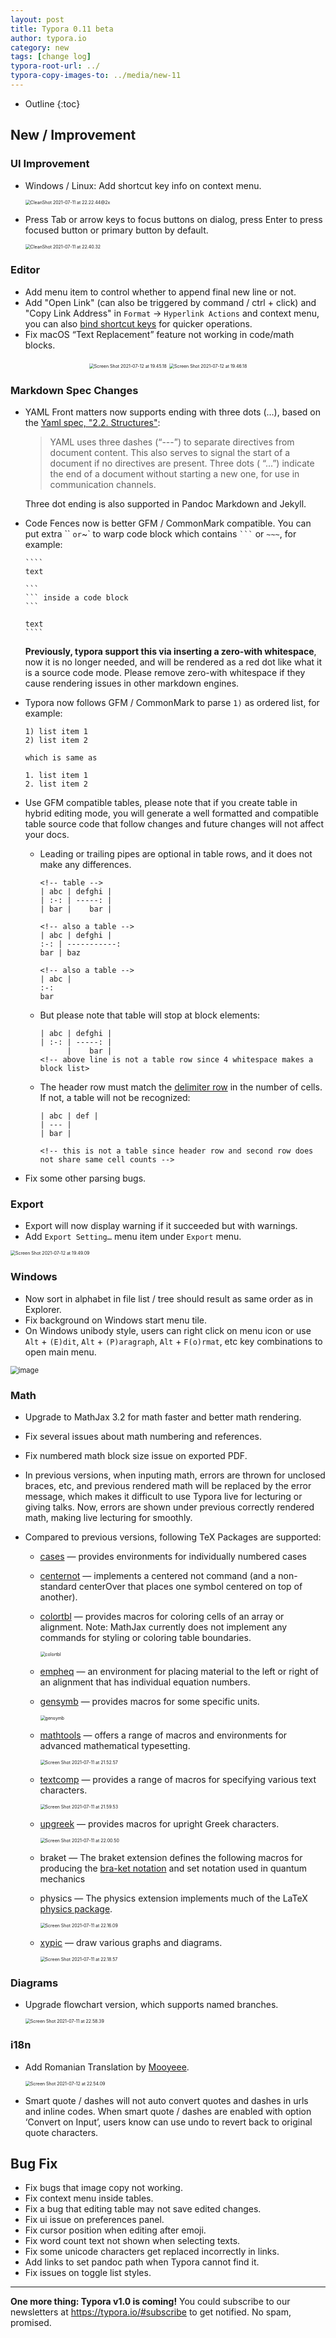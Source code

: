 ```yaml
---
layout: post
title: Typora 0.11 beta
author: typora.io
category: new
tags: [change log]
typora-root-url: ../
typora-copy-images-to: ../media/new-11
---
```


* Outline
{:toc}

## New / Improvement

### UI Improvement

- Windows / Linux: Add shortcut key info on context menu.

  <img src="/media/new-11/CleanShot 2021-07-11 at 22.22.44@2x.png" alt="CleanShot 2021-07-11 at 22.22.44@2x" style="zoom:50%;" />

- Press Tab or arrow keys to focus buttons on dialog, press Enter to press focused button or primary button by default.

  <img src="/media/new-11/CleanShot 2021-07-11 at 22.40.32.gif" alt="CleanShot 2021-07-11 at 22.40.32" style="zoom:50%;" />

### Editor

- Add menu item to control whether to append final new line or not.
- Add "Open Link" (can also be triggered by command / ctrl + click) and "Copy Link Address" in `Format` → `Hyperlink Actions` and context menu, you can also [bind shortcut keys](https://support.typora.io/Shortcut-Keys/#change-shortcut-keys) for quicker operations.
- Fix macOS “Text Replacement” feature not working in code/math blocks.

<div style="text-align:center;">
  <img src="/media/new-11/Screen Shot 2021-07-12 at 19.45.18.png" alt="Screen Shot 2021-07-12 at 19.45.18" style="zoom:50%;" /> 
  <img src="/media/new-11/Screen Shot 2021-07-12 at 19.46.18.png" alt="Screen Shot 2021-07-12 at 19.46.18" style="zoom:50%;" />
</div>



### Markdown Spec Changes

- YAML Front matters now supports ending with three dots (…), based on the [Yaml spec, "2.2. Structures"](https://yaml.org/spec/1.2/spec.html#Preview):

  > YAML uses three dashes (“---”) to separate directives from document content. This also serves to signal the start of a document if no directives are present. Three dots ( “...”) indicate the end of a document without starting a new one, for use in communication channels.

  Three dot ending is also supported in Pandoc Markdown and Jekyll.

- Code Fences now is better GFM / CommonMark compatible. You can put extra `` ` or `~` to warp code block which contains <code>```</code> or <code>~~~</code>, for example:

  `````gfm
  ````
  text
  
  ```
  ``` inside a code block
  ```
  
  text
  ````
  `````

  **Previously, typora support this via inserting a zero-with whitespace**, now it is no longer needed, and will be rendered as a red dot like what it is a source code mode. Please remove zero-with whitespace if they cause rendering issues in other markdown engines.

- Typora now follows GFM / CommonMark to parse `1)` as ordered list, for example:

  ```gfm
  1) list item 1
  2) list item 2
  
  which is same as
  
  1. list item 1
  2. list item 2
  ```

- Use GFM compatible tables, please note that if you create table in hybrid editing mode, you will generate a well formatted and compatible table source code that follow changes and future changes will not affect your docs.

  - Leading or trailing pipes are optional in table rows, and it does not make any differences.

    ```gfm
    <!-- table -->
    | abc | defghi |
    | :-: | -----: |
    | bar |    bar |
    
    <!-- also a table -->
    | abc | defghi |
    :-: | -----------:
    bar | baz
    
    <!-- also a table -->
    | abc |
    :-:
    bar
    ```

  - But please note that table will stop at block elements:

    ```gfm
    | abc | defghi |
    | :-: | -----: |
          |    bar |
    <!-- above line is not a table row since 4 whitespace makes a block list>
    ```

  - The header row must match the [delimiter row](https://github.github.com/gfm/#delimiter-row) in the number of cells. If not, a table will not be recognized:

    ```gfm
    | abc | def |
    | --- |
    | bar |
    
    <!-- this is not a table since header row and second row does not share same cell counts -->
    ```

- Fix some other parsing bugs.

### Export

- Export will now display warning if it succeeded but with warnings.
- Add `Export Setting…` menu item under `Export` menu.

<img src="/media/new-11/Screen Shot 2021-07-12 at 19.49.09.png" alt="Screen Shot 2021-07-12 at 19.49.09" style="zoom:50%;" />

### Windows

- Now sort in alphabet in file list / tree should result as same order as in Explorer.
- Fix background on Windows start menu tile.
- On Windows unibody style, users can right click on menu icon or use `Alt` + `(E)dit`, `Alt` + `(P)aragraph`, `Alt` + `F(o)rmat`, etc key combinations to open main menu.

<img src="/media/new-11/image.png" alt="image" style="zoom: 80%;" />

### Math

- Upgrade to MathJax 3.2 for math faster and better math rendering.

- Fix several issues about math numbering and references.

- Fix numbered math block size issue on exported PDF.

- In previous versions, when inputing math, errors are thrown for unclosed braces, etc, and previous rendered math will be replaced by the error message, which makes it difficult to use Typora live for lecturing or giving talks. Now, errors are shown under previous correctly rendered math, making live lecturing for smoothly.

- Compared to previous versions, following TeX Packages are supported:

  - [cases](https://www.ctan.org/pkg/cases) — provides environments for individually numbered cases

  - [centernot](https://www.ctan.org/pkg/centernot) — implements a centered not command (and a non-standard centerOver that places one symbol centered on top of another).

  - [colortbl](http://docs.mathjax.org/en/latest/input/tex/extensions/colortbl.html#tex-colortbl) — provides macros for coloring cells of an array or alignment. Note: MathJax currently does not implement any commands for styling or coloring table boundaries.

    <img src="/media/new-11/colortbl.png" alt="colortbl" style="zoom:50%;" />

  - [empheq](http://docs.mathjax.org/en/latest/input/tex/extensions/empheq.html#tex-empheq) — an environment for placing material to the left or right of an alignment that has individual equation numbers.

  - [gensymb](http://docs.mathjax.org/en/latest/input/tex/extensions/gensymb.html#tex-gensymb) — provides macros for some specific units.

    <img src="/media/new-11/gensymb.png" alt="gensymb" style="zoom:50%;" />

  - [mathtools](https://www.ctan.org/pkg/mathtools) — offers a range of macros and environments for advanced mathematical typesetting.

    <img src="/media/new-11/Screen Shot 2021-07-11 at 21.52.57.png" alt="Screen Shot 2021-07-11 at 21.52.57" style="zoom:50%;" />

  - [textcomp](http://docs.mathjax.org/en/latest/input/tex/extensions/textcomp.html#tex-textcomp) — provides a range of macros for specifying various text characters.

    <img src="/media/new-11/Screen Shot 2021-07-11 at 21.59.53.png" alt="Screen Shot 2021-07-11 at 21.59.53" style="zoom:50%;" />

  - [upgreek](http://docs.mathjax.org/en/latest/input/tex/extensions/upgreek.html#tex-upgreek) — provides macros for upright Greek characters.

    <img src="/media/new-11/Screen Shot 2021-07-11 at 22.00.50.png" alt="Screen Shot 2021-07-11 at 22.00.50" style="zoom:50%;" />

  - braket — The braket extension defines the following macros for producing the [bra-ket notation](https://en.wikipedia.org/wiki/Bra–ket_notation) and set notation used in quantum mechanics

  - physics — The physics extension implements much of the LaTeX [physics package](https://ctan.org/pkg/physics?lang=en).

    <img src="/media/new-11/Screen Shot 2021-07-11 at 22.16.09.png" alt="Screen Shot 2021-07-11 at 22.16.09" style="zoom:50%;" />

  - [xypic](https://github.com/sonoisa/XyJax-v3) — draw various graphs and diagrams.

    <img src="/media/new-11/Screen Shot 2021-07-11 at 22.18.57.png" alt="Screen Shot 2021-07-11 at 22.18.57" style="zoom:50%;" />

### Diagrams

- Upgrade flowchart version, which supports named branches.

  <img src="/media/new-11/Screen Shot 2021-07-11 at 22.58.39.png" alt="Screen Shot 2021-07-11 at 22.58.39" style="zoom:50%;" />

### i18n

- Add Romanian Translation by [Mooyeee](https://github.com/Mooyeee).

  <img src="/media/new-11/Screen Shot 2021-07-12 at 22.54.09.png" alt="Screen Shot 2021-07-12 at 22.54.09" style="zoom:50%;" />

- Smart quote / dashes will not auto convert quotes and dashes in urls and inline codes. When smart quote / dashes are enabled with option ‘Convert on Input’, users know can use undo to revert back to original quote characters.



## Bug Fix

- Fix bugs that image copy not working.
- Fix context menu inside tables.
- Fix a bug that editing table may not save edited changes.
- Fix ui issue on preferences panel.
- Fix cursor position when editing after emoji.
- Fix word count text not shown when selecting texts.
- Fix some unicode characters get replaced incorrectly in links.
- Add links to set pandoc path when Typora cannot find it.
- Fix issues on toggle list styles.

---

**One more thing: Typora v1.0 is coming!** You could subscribe to our newsletters at <https://typora.io/#subscribe> to get notified. No spam, promised.

